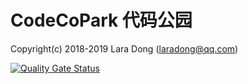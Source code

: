# CodeCoPark 代码公园

Copyright(c) 2018-2019 Lara Dong (laradong@qq.com)

[![Quality Gate Status](https://sonarcloud.io/api/project_badges/measure?project=laradong_sm&metric=alert_status)](https://sonarcloud.io/dashboard?id=laradong_sm)
